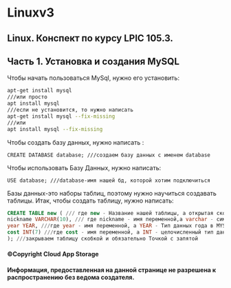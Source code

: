 # Linuxv3
## Linux. Конспект по курсу LPIC 105.3.
## Часть 1. Установка и создания MySQL
Чтобы начать пользоваться MySql, нужно его установить:
```bash
apt-get install mysql
///или просто 
apt install mysql
///если не установится, то нужно написать 
apt-get install mysql --fix-missing
///или
apt install mysql --fix-missing
```
Чтобы создать базу данных, нужно написать :
```mysql
CREATE DATABASE database; ///создаем базу данных с именем database
```
Чтобы использовать Базу Данных, нужно написать:
```mysql
USE database; ///database-имя нашей бд, которой хотим подключиться
```
Базы данных-это наборы таблиц, поэтому нужно научиться создавать таблицы.
Итак, чтобы создать таблицу, нужно написать:
```sql
CREATE TABLE new ( /// где new - Название нашей таблицы, а открытая скобка - место для полей таблицы, разных типов.
nickname VARCHAR(10), /// где nickname - имя переменной,а varchar - символьный тип данных с длиной указанной в скобках то есть 10 символов.
year YEAR, ///где year - имя переменной, а YEAR - Тип данных года в MYSQL
cost INT(7) ///где cost - имя переменной, а INT - целочисленный тип данных с длиной в скобках 7
); ///закрываем таблицу скобкой и обязательно Точкой с запятой
```





#### ©Copyright Cloud App Storage
#### Информация, предоставленная на данной странице не разрешена к распространению без ведома создателя.
